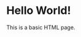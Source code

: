 <html>
<head>
    <title>Hello World</title>
</head>
<body>
    <h1>Hello World!</h1>
    <p>This is a basic HTML page.</p>
</body>
</html>
